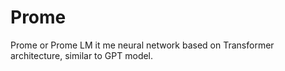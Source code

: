 # Prome
Prome or Prome LM it me neural network based on Transformer architecture, similar to GPT model.
